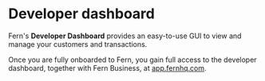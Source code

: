 # Developer dashboard

Fern's **Developer Dashboard** provides an easy-to-use GUI to view and manage your customers and transactions.&#x20;

Once you are fully onboarded to Fern, you gain full access to the developer dashboard, together with Fern Business, at [app.fernhq.com](https://app.fernhq.com/).&#x20;


